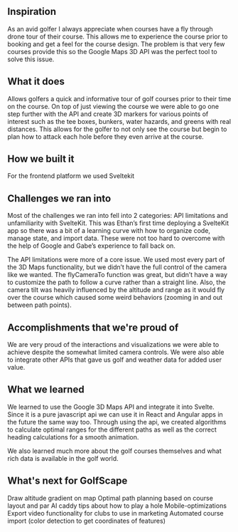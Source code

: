 ## Inspiration
As an avid golfer I always appreciate when courses have a fly through drone tour of their course. This allows me to experience the course prior to booking and get a feel for the course design. The problem is that very few courses provide this so the Google Maps 3D API was the perfect tool to solve this issue.
## What it does
Allows golfers a quick and informative tour of golf courses prior to their time on the course. On top of just viewing the course we were able to go one step further with the API and create 3D markers for various points of interest such as the tee boxes, bunkers, water hazards, and greens with real distances. This allows for the golfer to not only see the course but begin to plan how to attack each hole before they even arrive at the course.
## How we built it
For the frontend platform we used Sveltekit

## Challenges we ran into
Most of the challenges we ran into fell into 2 categories: API limitations and unfamiliarity with SvelteKit. This was Ethan’s first time deploying a SvelteKit app so there was a bit of a learning curve with how to organize code, manage state, and import data. These were not too hard to overcome with the help of Google and Gabe’s experience to fall back on. 

The API limitations were more of a core issue. We used most every part of the 3D Maps functionality, but we didn’t have the full control of the camera like we wanted. The flyCameraTo function was great, but didn’t have a way to customize the path to follow a curve rather than a straight line. Also, the camera tilt was heavily influenced by the altitude and range as it would fly over the course which caused some weird behaviors (zooming in and out between path points).

## Accomplishments that we're proud of
We are very proud of the interactions and visualizations we were able to achieve despite the somewhat limited camera controls. We were also able to integrate other APIs that gave us golf and weather data for added user value.

## What we learned
We learned to use the Google 3D Maps API and integrate it into Svelte. Since it is a pure javascript api we can use it in React and Angular apps in the future the same way too. Through using the api, we created algorithms to calculate optimal ranges for the different paths as well as the correct heading calculations for a smooth animation.

We also learned much more about the golf courses themselves and what rich data is available in the golf world.

## What's next for GolfScape
Draw altitude gradient on map
Optimal path planning based on course layout and par
AI caddy tips about how to play a hole
Mobile-optimizations
Export video functionality for clubs to use in marketing
Automated course import (color detection to get coordinates of features)

  
